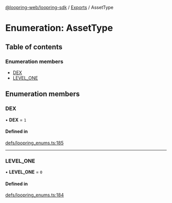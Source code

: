 [@loopring-web/loopring-sdk](../README.md) / [Exports](../modules.md) / AssetType

# Enumeration: AssetType

## Table of contents

### Enumeration members

- [DEX](AssetType.md#dex)
- [LEVEL\_ONE](AssetType.md#level_one)

## Enumeration members

### DEX

• **DEX** = `1`

#### Defined in

[defs/loopring_enums.ts:185](https://github.com/Loopring/loopring_sdk/blob/300ee65/src/defs/loopring_enums.ts#L185)

___

### LEVEL\_ONE

• **LEVEL\_ONE** = `0`

#### Defined in

[defs/loopring_enums.ts:184](https://github.com/Loopring/loopring_sdk/blob/300ee65/src/defs/loopring_enums.ts#L184)
